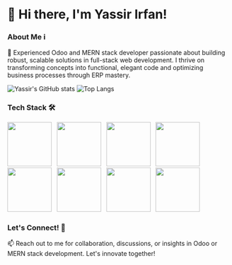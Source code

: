 # 👋 Hi there, I'm Yassir Irfan!

### About Me ℹ️

🌟 Experienced Odoo and MERN stack developer passionate about building robust, scalable solutions in full-stack web development. I thrive on transforming concepts into functional, elegant code and optimizing business processes through ERP mastery.

![Yassir's GitHub stats](https://github-readme-stats.vercel.app/api?username=yassirirfan&show_icons=true&theme=radical)
![Top Langs](https://github-readme-stats.vercel.app/api/top-langs/?username=yassirirfan&layout=pie&theme=radical)

### Tech Stack 🛠️

[<img src="https://cdn.jsdelivr.net/gh/devicons/devicon/icons/python/python-original.svg" width="100"/>](https://www.python.org/) &nbsp;
[<img src="https://cdn.jsdelivr.net/gh/devicons/devicon/icons/javascript/javascript-original.svg" width="100"/>](https://www.javascript.com/) &nbsp;
[<img src="https://cdn.jsdelivr.net/gh/devicons/devicon/icons/nodejs/nodejs-original-wordmark.svg" width="100"/>](https://nodejs.org/) &nbsp;
[<img src="https://cdn.jsdelivr.net/gh/devicons/devicon/icons/react/react-original.svg" width="100"/>](https://reactjs.org/) &nbsp;
[<img src="https://cdn.jsdelivr.net/gh/devicons/devicon/icons/postgresql/postgresql-original.svg" width="100"/>](https://www.postgresql.org/) &nbsp;
[<img src="https://cdn.jsdelivr.net/gh/devicons/devicon/icons/nginx/nginx-original.svg" width="100"/>](https://www.nginx.com/) &nbsp;
[<img src="https://cdn.jsdelivr.net/gh/devicons/devicon/icons/bootstrap/bootstrap-original.svg" width="100"/>](https://getbootstrap.com/) &nbsp;
[<img src="https://cdn.jsdelivr.net/gh/devicons/devicon/icons/amazonwebservices/amazonwebservices-original.svg" width="100"/>](https://aws.amazon.com/)

### Let's Connect! 🌟

📫 Reach out to me for collaboration, discussions, or insights in Odoo or MERN stack development. Let's innovate together!
